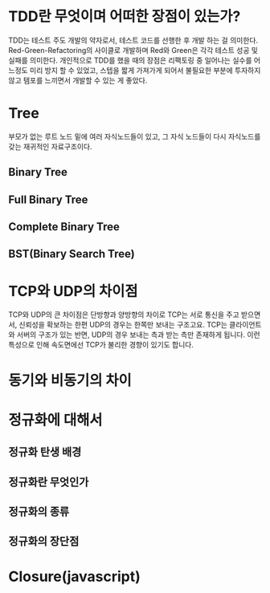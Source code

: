 # TDD란 무엇이며 어떠한 장점이 있는가?

TDD는 테스트 주도 개발의 약자로서, 테스트 코드를 선행한 후 개발 하는 걸 의미한다. Red-Green-Refactoring의 사이클로 개발하며 Red와 Green은 각각 테스트 성공 및 실패를 의미한다. 개인적으로 TDD를 했을 때의 장점은 리팩토링 중 일어나는 실수를 어느정도 미리 방지 할 수 있었고, 스텝을 짧게 가져가게 되어서 불필요한 부분에 투자하지 않고 템포를 느끼면서 개발할 수 있는 게 좋았다.

# Tree

부모가 없는 루트 노드 밑에 여러 자식노드들이 있고, 그 자식 노드들이 다시 자식노드를 갖는 재귀적인 자료구조이다. 

## Binary Tree



## Full Binary Tree

## Complete Binary Tree

## BST(Binary Search Tree)



# TCP와 UDP의 차이점
TCP와 UDP의 큰 차이점은 단방향과 양방향의 차이로 TCP는 서로 통신을 주고 받으면서, 신뢰성을 확보하는 한편 UDP의 경우는 한쪽만 보내는 구조고요. TCP는 클라이언트와 서버의 구조가 있는 반면, UDP의 경우 보내는 측과 받는 측만 존재하게 됩니다. 이런 특성으로 인해 속도면에선 TCP가 불리한 경향이 있기도 합니다.
 

# 동기와 비동기의 차이



# 정규화에 대해서

## 정규화 탄생 배경

## 정규화란 무엇인가

## 정규화의 종류

## 정규화의 장단점



# Closure(javascript)
